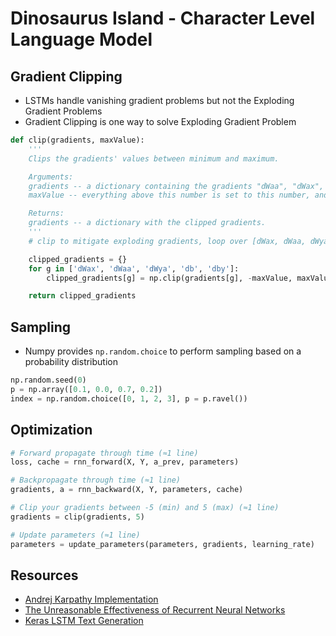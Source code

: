 # Dinosaurus Island - Character Level Language Model

## Gradient Clipping

* LSTMs handle vanishing gradient problems but not the Exploding Gradient Problems
* Gradient Clipping is one way to solve Exploding Gradient Problem

```python
def clip(gradients, maxValue):
    '''
    Clips the gradients' values between minimum and maximum.

    Arguments:
    gradients -- a dictionary containing the gradients "dWaa", "dWax", "dWya", "db", "dby"
    maxValue -- everything above this number is set to this number, and everything less than -maxValue is set to -maxValue

    Returns:
    gradients -- a dictionary with the clipped gradients.
    '''
    # clip to mitigate exploding gradients, loop over [dWax, dWaa, dWya, db, dby]. (≈2 lines)

    clipped_gradients = {}
    for g in ['dWax', 'dWaa', 'dWya', 'db', 'dby']:
        clipped_gradients[g] = np.clip(gradients[g], -maxValue, maxValue)

    return clipped_gradients
```

## Sampling

* Numpy provides `np.random.choice` to perform sampling based on a probability distribution
```python
np.random.seed(0)
p = np.array([0.1, 0.0, 0.7, 0.2])
index = np.random.choice([0, 1, 2, 3], p = p.ravel())
```

## Optimization

```python
# Forward propagate through time (≈1 line)
loss, cache = rnn_forward(X, Y, a_prev, parameters)

# Backpropagate through time (≈1 line)
gradients, a = rnn_backward(X, Y, parameters, cache)

# Clip your gradients between -5 (min) and 5 (max) (≈1 line)
gradients = clip(gradients, 5)

# Update parameters (≈1 line)
parameters = update_parameters(parameters, gradients, learning_rate)
```

## Resources

* [Andrej Karpathy Implementation](https://gist.github.com/karpathy/d4dee566867f8291f086)
* [The Unreasonable Effectiveness of Recurrent Neural Networks](http://karpathy.github.io/2015/05/21/rnn-effectiveness/)
* [Keras LSTM Text Generation](https://github.com/keras-team/keras/blob/master/examples/lstm_text_generation.py)
